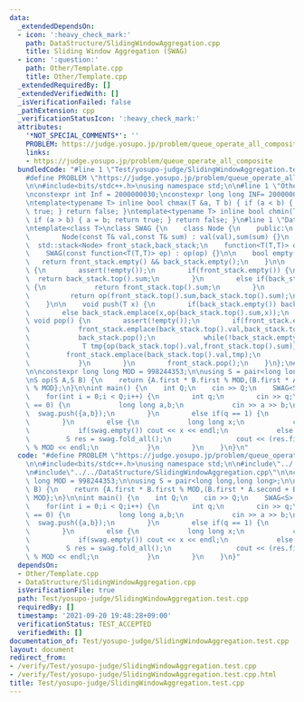 ```yaml
---
data:
  _extendedDependsOn:
  - icon: ':heavy_check_mark:'
    path: DataStructure/SlidingWindowAggregation.cpp
    title: Sliding Window Aggregation (SWAG)
  - icon: ':question:'
    path: Other/Template.cpp
    title: Other/Template.cpp
  _extendedRequiredBy: []
  _extendedVerifiedWith: []
  _isVerificationFailed: false
  _pathExtension: cpp
  _verificationStatusIcon: ':heavy_check_mark:'
  attributes:
    '*NOT_SPECIAL_COMMENTS*': ''
    PROBLEM: https://judge.yosupo.jp/problem/queue_operate_all_composite
    links:
    - https://judge.yosupo.jp/problem/queue_operate_all_composite
  bundledCode: "#line 1 \"Test/yosupo-judge/SlidingWindowAggregation.test.cpp\"\n\
    #define PROBLEM \"https://judge.yosupo.jp/problem/queue_operate_all_composite\"\
    \n\n#include<bits/stdc++.h>\nusing namespace std;\n\n#line 1 \"Other/Template.cpp\"\
    \nconstexpr int Inf = 2000000030;\nconstexpr long long INF= 2000000000000000000;\n\
    \ntemplate<typename T> inline bool chmax(T &a, T b) { if (a < b) { a = b; return\
    \ true; } return false; }\ntemplate<typename T> inline bool chmin(T &a, T b) {\
    \ if (a > b) { a = b; return true; } return false; }\n#line 1 \"DataStructure/SlidingWindowAggregation.cpp\"\
    \ntemplate<class T>\nclass SWAG {\n    class Node {\n    public:\n        T val,sum;\n\
    \        Node(const T& val,const T& sum) : val(val),sum(sum) {}\n    };\n\n  \
    \  std::stack<Node> front_stack,back_stack;\n    function<T(T,T)> op;\n\npublic:\n\
    \    SWAG(const function<T(T,T)> op) : op(op) {}\n\n    bool empty() {\n     \
    \   return front_stack.empty() && back_stack.empty();\n    }\n\n    T fold_all()\
    \ {\n        assert(!empty());\n        if(front_stack.empty()) {\n          \
    \  return back_stack.top().sum;\n        }\n        else if(back_stack.empty())\
    \ {\n            return front_stack.top().sum;\n        }\n        else {\n  \
    \          return op(front_stack.top().sum,back_stack.top().sum);\n        }\n\
    \    }\n\n    void push(T x) {\n        if(back_stack.empty()) back_stack.emplace(x,x);\n\
    \        else back_stack.emplace(x,op(back_stack.top().sum,x));\n    }\n\n   \
    \ void pop() {\n        assert(!empty());\n        if(front_stack.empty()) {\n\
    \            front_stack.emplace(back_stack.top().val,back_stack.top().val);\n\
    \            back_stack.pop();\n            while(!back_stack.empty()) {\n   \
    \             T tmp{op(back_stack.top().val,front_stack.top().sum)};\n       \
    \         front_stack.emplace(back_stack.top().val,tmp);\n                back_stack.pop();\n\
    \            }\n        }\n        front_stack.pop();\n    }\n};\n#line 8 \"Test/yosupo-judge/SlidingWindowAggregation.test.cpp\"\
    \n\nconstexpr long long MOD = 998244353;\n\nusing S = pair<long long,long long>;\n\
    \nS op(S A,S B) {\n    return {A.first * B.first % MOD,(B.first * A.second + B.second)\
    \ % MOD};\n}\n\nint main() {\n    int Q;\n    cin >> Q;\n    SWAG<S> swag(op);\n\
    \    for(int i = 0;i < Q;i++) {\n        int q;\n        cin >> q;\n        if(q\
    \ == 0) {\n            long long a,b;\n            cin >> a >> b;\n          \
    \  swag.push({a,b});\n        }\n        else if(q == 1) {\n            swag.pop();\n\
    \        }\n        else {\n            long long x;\n            cin >> x;\n\
    \            if(swag.empty()) cout << x << endl;\n            else {\n       \
    \         S res = swag.fold_all();\n                cout << (res.first * x + res.second)\
    \ % MOD << endl;\n            }\n        }\n    }\n}\n"
  code: "#define PROBLEM \"https://judge.yosupo.jp/problem/queue_operate_all_composite\"\
    \n\n#include<bits/stdc++.h>\nusing namespace std;\n\n#include\"../../Other/Template.cpp\"\
    \n#include\"../../DataStructure/SlidingWindowAggregation.cpp\"\n\nconstexpr long\
    \ long MOD = 998244353;\n\nusing S = pair<long long,long long>;\n\nS op(S A,S\
    \ B) {\n    return {A.first * B.first % MOD,(B.first * A.second + B.second) %\
    \ MOD};\n}\n\nint main() {\n    int Q;\n    cin >> Q;\n    SWAG<S> swag(op);\n\
    \    for(int i = 0;i < Q;i++) {\n        int q;\n        cin >> q;\n        if(q\
    \ == 0) {\n            long long a,b;\n            cin >> a >> b;\n          \
    \  swag.push({a,b});\n        }\n        else if(q == 1) {\n            swag.pop();\n\
    \        }\n        else {\n            long long x;\n            cin >> x;\n\
    \            if(swag.empty()) cout << x << endl;\n            else {\n       \
    \         S res = swag.fold_all();\n                cout << (res.first * x + res.second)\
    \ % MOD << endl;\n            }\n        }\n    }\n}"
  dependsOn:
  - Other/Template.cpp
  - DataStructure/SlidingWindowAggregation.cpp
  isVerificationFile: true
  path: Test/yosupo-judge/SlidingWindowAggregation.test.cpp
  requiredBy: []
  timestamp: '2021-09-20 19:48:28+09:00'
  verificationStatus: TEST_ACCEPTED
  verifiedWith: []
documentation_of: Test/yosupo-judge/SlidingWindowAggregation.test.cpp
layout: document
redirect_from:
- /verify/Test/yosupo-judge/SlidingWindowAggregation.test.cpp
- /verify/Test/yosupo-judge/SlidingWindowAggregation.test.cpp.html
title: Test/yosupo-judge/SlidingWindowAggregation.test.cpp
---
```

